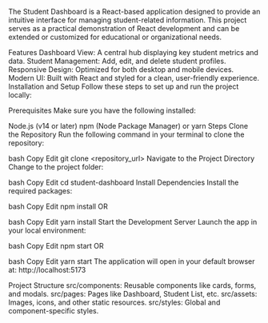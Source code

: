 The Student Dashboard is a React-based application designed to provide an intuitive interface for managing student-related information. This project serves as a practical demonstration of React development and can be extended or customized for educational or organizational needs.

Features
Dashboard View: A central hub displaying key student metrics and data.
Student Management: Add, edit, and delete student profiles.
Responsive Design: Optimized for both desktop and mobile devices.
Modern UI: Built with React and styled for a clean, user-friendly experience.
Installation and Setup
Follow these steps to set up and run the project locally:

Prerequisites
Make sure you have the following installed:

Node.js (v14 or later)
npm (Node Package Manager) or yarn
Steps
Clone the Repository
Run the following command in your terminal to clone the repository:

bash
Copy
Edit
git clone <repository_url>
Navigate to the Project Directory
Change to the project folder:

bash
Copy
Edit
cd student-dashboard
Install Dependencies
Install the required packages:

bash
Copy
Edit
npm install
OR

bash
Copy
Edit
yarn install
Start the Development Server
Launch the app in your local environment:

bash
Copy
Edit
npm start
OR

bash
Copy
Edit
yarn start
The application will open in your default browser at:
http://localhost:5173

Project Structure
src/components: Reusable components like cards, forms, and modals.
src/pages: Pages like Dashboard, Student List, etc.
src/assets: Images, icons, and other static resources.
src/styles: Global and component-specific styles.
